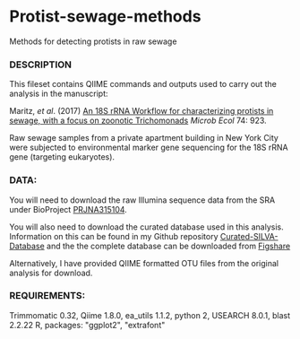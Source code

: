 # Protist-sewage-methods
Methods for detecting protists in raw sewage

### DESCRIPTION

This fileset contains QIIME commands and outputs used to carry out the analysis in the manuscript:

Maritz, *et al*.  (2017) [An 18S rRNA Workflow for characterizing protists in sewage, with a focus on zoonotic Trichomonads][Paper] *Microb Ecol* 74: 923.

Raw sewage samples from a private apartment building in New York City were subjected to environmental marker gene sequencing for the 18S rRNA gene (targeting eukaryotes).


### DATA:

You will need to download the raw Illumina sequence data from the SRA under BioProject [PRJNA315104][Bioproject].

You will also need to download the curated database used in this analysis.
Information on this can be found in my Github repository [Curated-SILVA-Database][github_database] and the the complete database can be downloaded from [Figshare][Database]

Alternatively, I have provided QIIME formatted OTU files from the original analysis for download.


### REQUIREMENTS:

Trimmomatic 0.32, Qiime 1.8.0, ea_utils 1.1.2, python 2, USEARCH 8.0.1, blast 2.2.22
R, packages: "ggplot2", "extrafont"

[Paper]: https://doi.org/10.1007/s00248-017-0996-9 
[Bioproject]: https://www.ncbi.nlm.nih.gov/bioproject/?term=PRJNA315104
[github_database]: https://github.com/jmmaritz/Curated-SILVA-Database
[Database]: https://doi.org/10.6084/m9.figshare.3114850.v1
